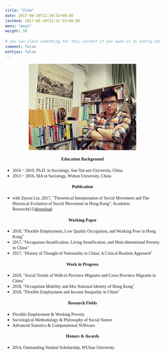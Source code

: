 ```yaml
---
title: "Vitæ"
date: 2017-08-20T21:38:52+08:00
lastmod: 2017-08-28T21:41:52+08:00
menu: "main"
weight: 50

# you can close something for this content if you open it in config.toml.
comment: false
mathjax: false
---
```

<div align=center><img src="https://raw.githubusercontent.com/GingLam/website/master/static/media/personal.jpg"></div>


<div align=center><strong><font face="Times New Roman"><h4>Education Background</h4></font></strong></div>

*  <font face="Times New Roman">2016 ~ 2019, Ph.D. in Sociology, Sun Yat-sen University, China</font>
*  <font face="Times New Roman">2013 ~ 2016, MA in Sociology, Wuhan University, China</font>


<div align=center><strong><font face="Times New Roman"><h4>Publication</h4></font></strong></div>

*  <font face="Times New Roman"> with Zuyun Liu, 2017, "Theoretical Interpretation of Social Movement and The Historical Evolution of Social Movement in Hong Kong", Academic Research(11)[download](https://raw.githubusercontent.com/GingLam/Storage/master/%E7%A4%BE%E4%BC%9A%E8%BF%90%E5%8A%A8%E7%9A%84%E7%90%86%E8%AE%BA%E8%A7%A3%E8%AF%BB%E4%B8%8E%E9%A6%99%E6%B8%AF%E7%A4%BE%E4%BC%9A%E8%BF%90%E5%8A%A8%E7%9A%84%E5%8E%86%E5%8F%B2%E6%BC%94%E5%8F%98.pdf)</font>


<div align=center><strong><font face="Times New Roman"><h4>Working Paper</h4></font></strong></div>

*  <font face="Times New Roman">2018, "Flexible Employment, Low Quality Occupation, and Working Poor in Hong Kong" </font>
*  <font face="Times New Roman">2017, "Occupation Stratification, Living Stratification, and Muti-dimentional Poverty in China" </font>
*  <font face="Times New Roman">2017, "History of Thought of Nationality in China: A Critical Realism Approach" </font>


<div align=center><strong><font face="Times New Roman"><h4>Work in Progress</h4></font></strong></div>

*  <font face="Times New Roman">2018, "Social Trends of With-in Province Migrants and Cross Province Migrants in China" </font>
*  <font face="Times New Roman">2018, "Occupation Mobility and Mix National Identity of Hong Kong" </font>
*  <font face="Times New Roman">2018, "Flexible Employment and Income Inequality in China" </font>


<div align=center><strong><font face="Times New Roman"><h4>Research Fields</h4></font></strong></div>

*  <font face="Times New Roman">Flexible Employment & Working Poverty</font>
*  <font face="Times New Roman">Sociological Methodology & Philosophy of Social Sience</font>
*  <font face="Times New Roman">Advanced Statistics & Computational SOftware</font>

<div align=center><strong><font face="Times New Roman"><h4>Honors & Awards</h4></font></strong></div>

*  <font face="Times New Roman">2014, Outstanding Student Scholarship, WUhan University</font>